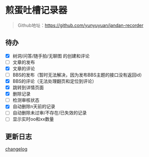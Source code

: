 # 煎蛋吐槽记录器

> Github地址：https://github.com/yunyuyuan/jandan-recorder

## 待办
- [x] 树洞/问答/随手拍/无聊图 的创建和评论
- [ ] 文章的发布
- [x] 文章的评论
- [ ] BBS的发布（暂时无法解决，因为发布BBS主题的接口没有返回id）
- [x] BBS的评论（无法处理翻页和定位到评论）
- [x] 跳转到详情页面
- [x] 删除记录
- [ ] 检测审核状态
- [x] 自动删除n天前的记录
- [ ] 自动删除未过审/不存在/已失效的记录
- [ ] 显示实时oo和xx数量

## 更新日志
[changelog](https://github.com/yunyuyuan/jandan-recorder/blob/main/CHANGELOG.md)